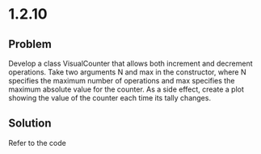 # 1.2.10

## Problem

Develop a class VisualCounter that allows both increment and decrement operations. Take two arguments N and max in the constructor, where N specifies the maximum number of operations and max specifies the maximum absolute value for the counter. As a side effect, create a plot showing the value of the counter each time its tally changes.

## Solution

Refer to the code
